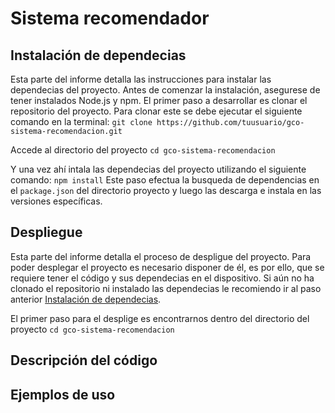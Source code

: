 # Sistema recomendador 

## Instalación de dependecias

  Esta parte del informe detalla las instrucciones para instalar las dependecias del proyecto. Antes de comenzar la instalación, asegurese de tener instalados Node.js y npm.
  El primer paso a desarrollar es clonar el repositorio del proyecto. Para clonar este se debe ejecutar el siguiente comando en la terminal:
  ```git clone https://github.com/tuusuario/gco-sistema-recomendacion.git```

  Accede al directorio del proyecto
  ```cd gco-sistema-recomendacion```

  Y una vez ahí intala las dependecias del proyecto utilizando el siguiente comando:
  ```npm install```
  Este paso efectua la busqueda de dependencias en el `package.json` del directorio proyecto y luego las descarga e instala en las versiones específicas.
  
## Despliegue

  Esta parte del informe detalla el proceso de despligue del proyecto.
  Para poder desplegar el proyecto es necesario disponer de él, es por ello, que se requiere tener el código y sus dependecias en el dispositivo. Si aún no ha clonado el repositorio ni instalado las dependecias le recomiendo ir al paso anterior [Instalación de dependecias](#instalación-de-dependecias).

  El primer paso para el desplige es encontrarnos dentro del directorio del proyecto
  ```cd gco-sistema-recomendacion```

  

## Descripción del código

## Ejemplos de uso

